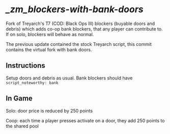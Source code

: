 # *_zm_blockers-with-bank-doors*

 Fork of Treyarch's T7 (COD: Black Ops III) blockers (buyable doors and debris) which adds co-op bank blockers, that any player can contribute to. If on solo, blockers will behave as normal.

 The previous update contained the stock Treyarch script, this commit contains the virtual fork with bank doors.

 ## Instructions
 Setup doors and debris as usual. Bank blockers should have `script_noteworthy: bank`

 ## In Game
 Solo: door price is reduced by 250 points
 
 Coop: each time a player presses activate on a door, they add 250 points to the shared pool
